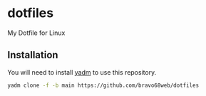 # dotfiles
My Dotfile for Linux


## Installation

You will need to install [yadm](https://yadm.io/) to use this repository.

```bash
yadm clone -f -b main https://github.com/bravo68web/dotfiles
```
